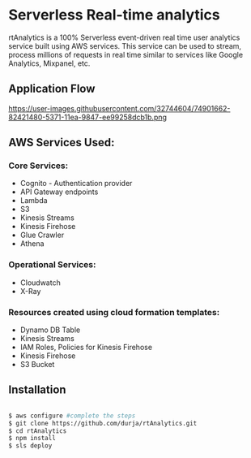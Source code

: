 # Serverless Real-time analytics  

rtAnalytics is a 100% Serverless event-driven real time user analytics service built using AWS services. This service can be used to stream, process millions of requests in real time similar to services like Google Analytics, Mixpanel, etc. 

## Application Flow 

https://user-images.githubusercontent.com/32744604/74901662-82421480-5371-11ea-9847-ee99258dcb1b.png

## AWS Services Used:

### Core Services:

* Cognito - Authentication provider
* API Gateway endpoints
* Lambda
* S3
* Kinesis Streams
* Kinesis Firehose
* Glue Crawler
* Athena

### Operational Services: 
* Cloudwatch
* X-Ray
  
### Resources created using cloud formation templates:

* Dynamo DB Table
* Kinesis Streams
* IAM Roles, Policies for Kinesis Firehose
* Kinesis Firehose
* S3 Bucket

## Installation

```bash

$ aws configure #complete the steps
$ git clone https://github.com/durja/rtAnalytics.git
$ cd rtAnalytics
$ npm install 
$ sls deploy

```